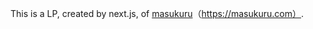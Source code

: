 This is a LP, created by next.js, of [masukuru](https://apps.apple.com/jp/app/%E3%83%9E%E3%82%B9%E3%82%AF%E3%83%AB-%E7%AD%8B%E3%83%88%E3%83%AC%E5%85%B1%E6%9C%89%E3%82%A2%E3%83%97%E3%83%AA/id1509482384)（https://masukuru.com）.
